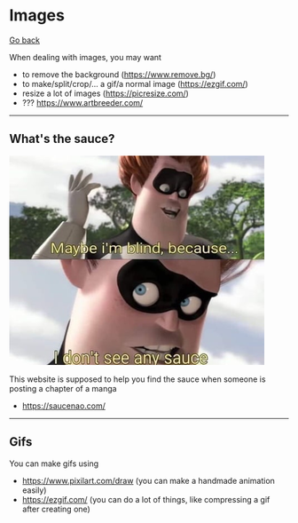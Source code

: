 # Images

[Go back](..)

When dealing with images, you may want

* to remove the background (<https://www.remove.bg/>)
* to make/split/crop/... a gif/a normal image (<https://ezgif.com/>)
* resize a lot of images (<https://picresize.com/>)
* ??? <https://www.artbreeder.com/>

<hr class="sr">

## What's the sauce?

![sauce](sauce.jpg)

This website is supposed to help
you find the sauce when someone is
posting a chapter of a manga

* <https://saucenao.com/>

<hr class="sl">

## Gifs

You can make gifs using

* <https://www.pixilart.com/draw> (you can make a handmade animation easily)
* <https://ezgif.com/> (you can do a lot of things, like compressing a gif after creating one)